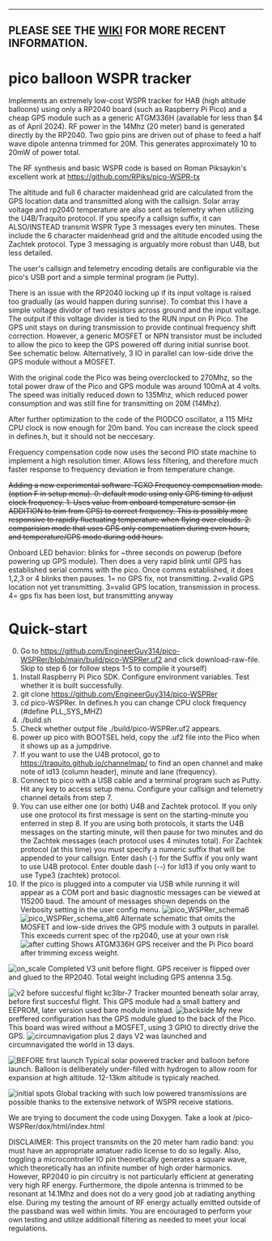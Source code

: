 



----------

PLEASE SEE THE [WIKI](https://github.com/EngineerGuy314/pico-WSPRer/wiki) FOR MORE RECENT INFORMATION.
----------






  




# pico balloon WSPR tracker
Implements an extremely low-cost WSPR tracker for HAB (high altitude balloons) using only a RP2040 board (such as Raspberry Pi Pico) and a cheap GPS module such as a generic ATGM336H (available for less than $4 as of April 2024). RF power in the 14Mhz (20 meter) band is generated directly by the RP2040. Two gpio pins are driven out of phase to feed a half wave dipole antenna trimmed for 20M. This generates approximately 10 to 20mW of power total. 

The RF synthesis and basic WSPR code is based on Roman Piksaykin's excellent work at https://github.com/RPiks/pico-WSPR-tx  

The altitude and full 6 character maidenhead grid are calculated from the GPS location data and transmitted along with the callsign. Solar array voltage and rp2040 temperature are also sent as telemetry when utilizing the U4B/Traquito protocol. If you specify a callsign suffix, it can ALSO/INSTEAD transmit WSPR Type 3 messages every ten minutes. These include the 6 character maidenhead grid and the altitude encoded using the Zachtek protocol. Type 3 messaging is arguably more robust than U4B, but less detailed.

The user's callsign and telemetry encoding details are configurable via the pico's USB port and a simple terminal program (ie Putty).

There is an issue with the RP2040 locking up if its input voltage is raised too gradually (as would happen during sunrise). To combat this I have a simple voltage dividor of two resistors across ground and the input voltage. The output if this voltage divider is tied to the RUN input on Pi Pico. The GPS unit stays on during transmission to provide continual frequency shift correction. However, a generic MOSFET or NPN transistor must be included to allow the pico to keep the GPS powered off during initial sunrise boot. See schematic below. Alternatively, 3 IO in parallel can low-side drive the GPS module without a MOSFET.

With the original code the Pico was being overclocked to 270Mhz, so the total power draw of the Pico and GPS module was around 100mA at 4 volts. The speed was initially reduced down to 135Mhz, which reduced power consumption and was still fine for transmitting on 20M (14Mhz). 

After further optimization to the code of the PIODCO oscillator, a 115 MHz CPU clock is now enough for 20m band. You can increase the clock speed in defines.h, but it should not be neccesary.

Frequency compensation code now uses the second PIO state machine to implement a high resolution timer. Allows less filtering, and therefore much faster response to frequency deviation ie from temperature change.

~~Adding a new experimental software-TCXO Frequency compensation mode. (option F in setup menu). 0: default mode using only GPS timing to adjust clock frequency. 1: Uses value from onboard temperature sensor (in ADDITION to trim from GPS) to correct frequency. This is possibly more responsive to rapidly fluctuating temperature when flying over clouds. 2: comparision mode that uses GPS only compensation during even hours, and temperature/GPS mode during odd hours.~~

Onboard LED behavior: blinks for ~three seconds on powerup (before powering up GPS module). Then does a very rapid blink until GPS has established serial comms with the pico. Once comms established, it does 1,2,3 or 4 blinks then pauses. 1= no GPS fix, not transmitting. 2=valid GPS location not yet transmitting. 3=valid GPS location, transmission in process. 4= gps fix has been lost, but transmitting anyway

# Quick-start
0. Go to https://github.com/EngineerGuy314/pico-WSPRer/blob/main/build/pico-WSPRer.uf2 and click download-raw-file. Skip to step 6 (or follow steps 1-5 to compile it yourself)
1. Install Raspberry Pi Pico SDK. Configure environment variables. Test whether it is built successfully.
2. git clone  https://github.com/EngineerGuy314/pico-WSPRer 
3. cd pico-WSPRer. In defines.h you can change CPU clock frequency (#define PLL_SYS_MHZ)
4. ./build.sh
5. Check whether output file ./build/pico-WSPRer.uf2 appears.
6. power up pico with BOOTSEL held, copy the .uf2 file into the Pico when it shows up as a jumpdrive.
7. If you want to use the U4B protocol, go to https://traquito.github.io/channelmap/ to find an open channel and make note of id13 (column header), minute and lane (frequency).
8. Connect to pico with a USB cable and a terminal program such as Putty. Hit any key to access setup menu. Configure your callsign and telemetry channel details from step 7. 
9. You can use either one (or both) U4B and Zachtek protocol. If you only use one protocol its first message is sent on the starting-minute you enterred in step 8. If you are using both protocols, it starts the U4B messages on the starting minute, will then pause for two minutes and do the Zachtek messages (each protocol uses 4 minutes total). For Zachtek protocol (at this time) you must specify a numeric suffix that will be appended to your callsign. Enter dash (-) for the Suffix if you only want to use U4B protocol. Enter double dash (--) for Id13 if you only want to use Type3 (zachtek) protocol.
10. If the pico is plugged into a computer via USB while running it will appear as a COM port and basic diagnostic messages can be viewed at 115200 baud.  The amount of messages shown depends on the Verbosity setting in the user config menu.
![pico_WSPRer_schema6](https://github.com/EngineerGuy314/pico-WSPRer/assets/123671395/9ac68332-ecae-4a51-bd83-05a625c1f8df)
![pico_WSPRer_schema_alt6](https://github.com/EngineerGuy314/pico-WSPRer/assets/123671395/31e57618-8d9a-478d-a8de-94d5f41020bf)
Alternate schematic that omits the MOSFET and low-side drives the GPS module with 3 outputs in parallel. This exceeds current spec of the rp2040, use at your own risk
![after cutting](https://github.com/EngineerGuy314/pico-WSPRer/assets/123671395/07774544-43b6-43c6-89e8-56013e6f962f)
Shows ATGM336H GPS receiver and the Pi Pico board after trimming excess weight.

![on_scale](https://github.com/EngineerGuy314/pico-WSPRer/assets/123671395/f15d8888-dc46-4c07-b3b2-78174d81c816)
Completed V3 unit before flight. GPS receiver is flipped over and glued to the RP2040. Total weight including GPS antenna 3.5g.

![v2 before succesful flight kc3lbr-7](https://github.com/EngineerGuy314/pico-WSPRer/assets/123671395/6a0a48e6-81e2-477d-8a83-dc0bd025c36f)
Tracker mounted beneath solar array, before first succesful flight. This GPS module had a small battery and EEPROM, later version used bare module instead.
![backside](https://github.com/EngineerGuy314/pico-WSPRer/assets/123671395/28031904-4ab3-401c-a373-0a0426c68bf7)
My new preffered configuration has the GPS module glued to the back of the Pico. This board was wired without a MOSFET, using 3 GPIO to directly drive the GPS.
![circumnavigation plus 2 days](https://github.com/EngineerGuy314/pico-WSPRer/assets/123671395/b7c0b3ba-3f2a-43de-9247-e7e59d0fdf66)
V2 was launched and circumnavigated the world in 13 days.

![BEFORE first launch](https://github.com/EngineerGuy314/pico-WSPRer/assets/123671395/f2614da2-a381-4c51-8be7-da3bd6e34af6)
Typical solar powered tracker and balloon before launch. Balloon is deliberately under-filled with hydrogen to allow room for expansion at high altitude. 12-13km altitude is typicaly reached.

![initial spots](https://github.com/EngineerGuy314/pico-WSPRer/assets/123671395/ee4be0e1-1591-4dc4-9fc2-510bcd0ae6cd)
Global tracking with such low powered transmissions are possible thanks to the extensive network of WSPR receive stations.

We are trying to document the code using Doxygen. Take a look at /pico-WSPRer/dox/html/index.html 

DISCLAIMER: This project transmits on the 20 meter ham radio band: you must have an appropriate amatuer radio license to do so legally. Also, toggling a microcontroller IO pin theoretically generates a square wave, which theoretically has an infinite number of high order harmonics. However, RP2040 io pin circuitry is not particularly efficient at generating very high RF energy. Furthermore, the dipole antenna is trimmed to be resonant at 14.1Mhz and does not do a very good job at radiating anything else. During my testing the amount of RF energy actually emitted outside of the passband was well within limits. You are encouraged to perform your own testing and utilize additionall filtering as needed to meet your local regulations.




